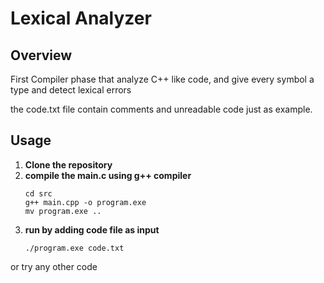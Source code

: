# Lexical Analyzer

## Overview

First Compiler phase that analyze C++ like code, and give every symbol a type and detect lexical errors

the code.txt file contain comments and unreadable code just as example.

## Usage

1. **Clone the repository**
2. **compile the main.c using g++ compiler**
    ```terminal/bash
    cd src
    g++ main.cpp -o program.exe
    mv program.exe ..

3. **run by adding code file as input**  
    ```terminal/bash
    ./program.exe code.txt
or try any other code 
